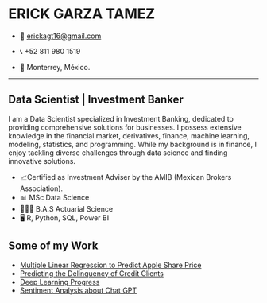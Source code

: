 # ERICK GARZA TAMEZ

* 📧 erickagt16@gmail.com

* 📞 +52 811 980 1519

* 📍 Monterrey, México.

---

## Data Scientist | Investment Banker

I am a Data Scientist specialized in Investment Banking, dedicated to providing comprehensive solutions for businesses. I possess extensive knowledge in the financial market, derivatives, finance, machine learning, modeling, statistics, and programming. While my background is in finance, I enjoy tackling diverse challenges through data science and finding innovative solutions.

* 📈Certified as Investment Adviser by the AMIB (Mexican Brokers Association). 
* 📊 MSc Data Science
* 🧑🏻‍🎓 B.A.S Actuarial Science
* 🖥️ R, Python, SQL, Power BI

## Some of my Work

* [Multiple Linear Regression to Predict Apple Share Price](https://github.com/erickgt00/proyectos/tree/main/Multiple%20Linear%20Regression)
* [Predicting the Delinquency of Credit Clients](https://github.com/erickgt00/proyectos/tree/main/Credit%20Default%20ML)
* [Deep Learning Progress](https://github.com/erickgt00/Deep-Learning/tree/main)
* [Sentiment Analysis about Chat GPT](https://github.com/erickgt00/Datos-Masivos/blob/main/Practicas/Analisis_Sentimiento_Twitter_Chatgpt.ipynb)

